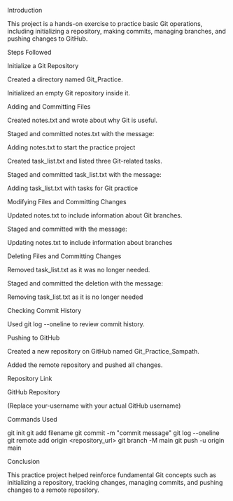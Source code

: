 Introduction

This project is a hands-on exercise to practice basic Git operations, including initializing a repository, making commits, managing branches, and pushing changes to GitHub.

Steps Followed

Initialize a Git Repository

Created a directory named Git_Practice.

Initialized an empty Git repository inside it.

Adding and Committing Files

Created notes.txt and wrote about why Git is useful.

Staged and committed notes.txt with the message:

Adding notes.txt to start the practice project

Created task_list.txt and listed three Git-related tasks.

Staged and committed task_list.txt with the message:

Adding task_list.txt with tasks for Git practice

Modifying Files and Committing Changes

Updated notes.txt to include information about Git branches.

Staged and committed with the message:

Updating notes.txt to include information about branches

Deleting Files and Committing Changes

Removed task_list.txt as it was no longer needed.

Staged and committed the deletion with the message:

Removing task_list.txt as it is no longer needed

Checking Commit History

Used git log --oneline to review commit history.

Pushing to GitHub

Created a new repository on GitHub named Git_Practice_Sampath.

Added the remote repository and pushed all changes.

Repository Link

GitHub Repository

(Replace your-username with your actual GitHub username)

Commands Used

git init
git add filename
git commit -m "commit message"
git log --oneline
git remote add origin <repository_url>
git branch -M main
git push -u origin main

Conclusion

This practice project helped reinforce fundamental Git concepts such as initializing a repository, tracking changes, managing commits, and pushing changes to a remote repository.
